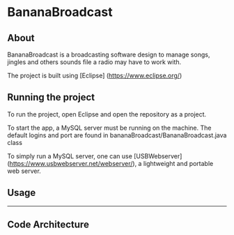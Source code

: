 # BananaBroadcast
## About
BananaBroadcast is a broadcasting software design to manage songs, jingles and others sounds file a radio may have to work with.

The project is built using [Eclipse] (https://www.eclipse.org/)


## Running the project

To run the project, open Eclipse and open the repository as a project.

To start the app, a MySQL server must be running on the machine. The default logins and port are found in bananaBroadcast/BananaBroadcast.java class

To simply run a MySQL server, one can use [USBWebserver] (https://www.usbwebserver.net/webserver/), a lightweight and portable web server.

## Usage


---
## Code Architecture
